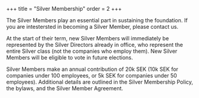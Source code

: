 +++
title = "Silver Membership"
order = 2
+++

The Silver Members play an essential part in sustaining the foundation. If you are intestersted in becoming a Silver Member, please contact us.

At the start of their term, new Silver Members will immediately be represented by the Silver Directors already in office, who represent the entire Silver class (not the companies who employ them). New Silver Members will be eligible to vote in future elections.

Silver Members make an annual contribution of 20k SEK (10k SEK for companies under 100 employees, or 5k SEK for companies under 50 employees). Additional details are outlined in the Silver Membership Policy, the bylaws, and the Silver Member Agreement.
